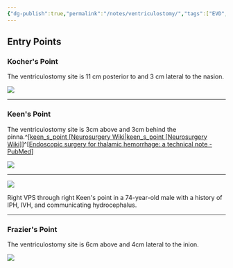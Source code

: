 ```yaml
---
{"dg-publish":true,"permalink":"/notes/ventriculostomy/","tags":["EVD","ventriculostomy","hydrocephalus","Kocher","Keen","Frazier"],"created":"2023-05-29T09:56:38.567-05:00","updated":"2023-05-29T10:03:30.943-05:00"}
---
```



## Entry Points

### Kocher's Point

The ventriculostomy site is 11 cm posterior to and 3 cm lateral to the nasion.

![](https://i.imgur.com/spUMygZ.jpg)

---

### Keen's Point

The ventriculostomy site is 3cm above and 3cm behind the pinna.^[[keen\_s\_point \[Neurosurgery Wiki\|keen\_s\_point \[Neurosurgery Wiki]](https://operativeneurosurgery.com/doku.php?id=keen_s_point)]^[[Endoscopic surgery for thalamic hemorrhage: a technical note - PubMed](https://pubmed.ncbi.nlm.nih.gov/17905069/)]

![](https://i.imgur.com/jpEKOfD.jpg)

---

![](https://i.imgur.com/fjG1aNy.png)

Right VPS through right Keen's point in a 74-year-old male with a history of IPH, IVH, and communicating hydrocephalus. 

---

### Frazier's Point

The ventriculostomy site is 6cm above and 4cm lateral to the inion.

![](https://i.imgur.com/RZtvNCU.jpg)
